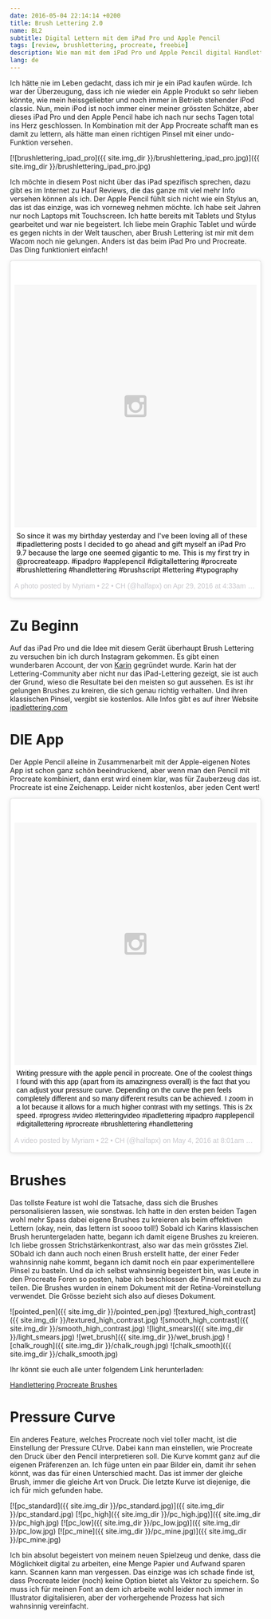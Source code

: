 ```yaml
---
date: 2016-05-04 22:14:14 +0200
title: Brush Lettering 2.0
name: BL2
subtitle: Digital Lettern mit dem iPad Pro und Apple Pencil
tags: [review, brushlettering, procreate, freebie]
description: Wie man mit dem iPad Pro und Apple Pencil digital Handlettern kann
lang: de
---
```

Ich hätte nie im Leben gedacht, dass ich mir je ein iPad kaufen würde. Ich war der Überzeugung, dass ich nie wieder ein Apple Produkt so sehr lieben könnte, wie mein heissgeliebter und noch immer in Betrieb stehender iPod classic. Nun, mein iPod ist noch immer einer meiner grössten Schätze, aber dieses iPad Pro und den Apple Pencil habe ich nach nur sechs Tagen total ins Herz geschlossen. In Kombination mit der App Procreate schafft man es damit zu lettern, als hätte man einen richtigen Pinsel mit einer undo-Funktion versehen.
<!-- more -->
[![brushlettering_ipad_pro]({{ site.img_dir }}/brushlettering_ipad_pro.jpg)]({{ site.img_dir }}/brushlettering_ipad_pro.jpg)

Ich möchte in diesem Post nicht über das iPad spezifisch sprechen, dazu gibt es im Internet zu Hauf Reviews, die das ganze mit viel mehr Info versehen können als ich. Der Apple Pencil fühlt sich nicht wie ein Stylus an, das ist das einzige, was ich vorneweg nehmen möchte. Ich habe seit Jahren nur noch Laptops mit Touchscreen. Ich hatte bereits mit Tablets und Stylus gearbeitet und war nie begeistert. Ich liebe mein Graphic Tablet und würde es gegen nichts in der Welt tauschen, aber Brush Lettering ist mir mit dem Wacom noch nie gelungen. Anders ist das beim iPad Pro und Procreate.
Das Ding funktioniert einfach!

<blockquote class="instagram-media" data-instgrm-captioned data-instgrm-version="6" style=" background:#FFF; border:0; border-radius:3px; box-shadow:0 0 1px 0 rgba(0,0,0,0.5),0 1px 10px 0 rgba(0,0,0,0.15); margin: 1px; max-width:658px; padding:0; width:99.375%; width:-webkit-calc(100% - 2px); width:calc(100% - 2px);"><div style="padding:8px;"> <div style=" background:#F8F8F8; line-height:0; margin-top:40px; padding:50.0% 0; text-align:center; width:100%;"> <div style=" background:url(data:image/png;base64,iVBORw0KGgoAAAANSUhEUgAAACwAAAAsCAMAAAApWqozAAAAGFBMVEUiIiI9PT0eHh4gIB4hIBkcHBwcHBwcHBydr+JQAAAACHRSTlMABA4YHyQsM5jtaMwAAADfSURBVDjL7ZVBEgMhCAQBAf//42xcNbpAqakcM0ftUmFAAIBE81IqBJdS3lS6zs3bIpB9WED3YYXFPmHRfT8sgyrCP1x8uEUxLMzNWElFOYCV6mHWWwMzdPEKHlhLw7NWJqkHc4uIZphavDzA2JPzUDsBZziNae2S6owH8xPmX8G7zzgKEOPUoYHvGz1TBCxMkd3kwNVbU0gKHkx+iZILf77IofhrY1nYFnB/lQPb79drWOyJVa/DAvg9B/rLB4cC+Nqgdz/TvBbBnr6GBReqn/nRmDgaQEej7WhonozjF+Y2I/fZou/qAAAAAElFTkSuQmCC); display:block; height:44px; margin:0 auto -44px; position:relative; top:-22px; width:44px;"></div></div> <p style=" margin:8px 0 0 0; padding:0 4px;"> <a href="https://www.instagram.com/p/BEyFqqXBMDK/" style=" color:#000; fo[]nt-family:Arial,sans-serif; font-size:14px; font-style:normal; font-weight:normal; line-height:17px; text-decoration:none; word-wrap:break-word;">So since it was my birthday yesterday and I&#39;ve been loving all of these #ipadlettering posts I decided to go ahead and gift myself an iPad Pro 9.7 because the large one seemed gigantic to me. This is my first try in @procreateapp. #ipadpro #applepencil #digitallettering #procreate #brushlettering #handlettering #brushscript #lettering #typography</a></p> <p style=" color:#c9c8cd; font-family:Arial,sans-serif; font-size:14px; line-height:17px; margin-bottom:0; margin-top:8px; overflow:hidden; padding:8px 0 7px; text-align:center; text-overflow:ellipsis; white-space:nowrap;">A photo posted by Myriam • 22 • CH (@halfapx) on <time style=" font-family:Arial,sans-serif; font-size:14px; line-height:17px;" datetime="2016-04-29T11:33:22+00:00">Apr 29, 2016 at 4:33am PDT</time></p></div></blockquote>
<script async defer src="//platform.instagram.com/en_US/embeds.js"></script>

# Zu Beginn
Auf das iPad Pro und die Idee mit diesem Gerät überhaupt Brush Lettering zu versuchen bin ich durch Instagram gekommen. Es gibt einen wunderbaren Account, der von [Karin](https://www.instagram.com/ipadlettering/) gegründet wurde. Karin hat der Lettering-Community aber nicht nur das iPad-Lettering gezeigt, sie ist auch der Grund, wieso die Resultate bei den meisten so gut aussehen. Es ist ihr gelungen Brushes zu kreiren, die sich genau richtig verhalten. Und ihren klassischen Pinsel, vergibt sie kostenlos. Alle Infos gibt es auf ihrer Website [ipadlettering.com](http://ipadlettering.com)

# DIE App
Der Apple Pencil alleine in Zusammenarbeit mit der Apple-eigenen Notes App ist schon ganz schön beeindruckend, aber wenn man den Pencil mit Procreate kombiniert, dann erst wird einem klar, was für Zauberzeug das ist. Procreate ist eine Zeichenapp. Leider nicht kostenlos, aber jeden Cent wert!

<blockquote class="instagram-media" data-instgrm-captioned data-instgrm-version="6" style=" background:#FFF; border:0; border-radius:3px; box-shadow:0 0 1px 0 rgba(0,0,0,0.5),0 1px 10px 0 rgba(0,0,0,0.15); margin: 1px; max-width:658px; padding:0; width:99.375%; width:-webkit-calc(100% - 2px); width:calc(100% - 2px);"><div style="padding:8px;"> <div style=" background:#F8F8F8; line-height:0; margin-top:40px; padding:50.0% 0; text-align:center; width:100%;"> <div style=" background:url(data:image/png;base64,iVBORw0KGgoAAAANSUhEUgAAACwAAAAsCAMAAAApWqozAAAAGFBMVEUiIiI9PT0eHh4gIB4hIBkcHBwcHBwcHBydr+JQAAAACHRSTlMABA4YHyQsM5jtaMwAAADfSURBVDjL7ZVBEgMhCAQBAf//42xcNbpAqakcM0ftUmFAAIBE81IqBJdS3lS6zs3bIpB9WED3YYXFPmHRfT8sgyrCP1x8uEUxLMzNWElFOYCV6mHWWwMzdPEKHlhLw7NWJqkHc4uIZphavDzA2JPzUDsBZziNae2S6owH8xPmX8G7zzgKEOPUoYHvGz1TBCxMkd3kwNVbU0gKHkx+iZILf77IofhrY1nYFnB/lQPb79drWOyJVa/DAvg9B/rLB4cC+Nqgdz/TvBbBnr6GBReqn/nRmDgaQEej7WhonozjF+Y2I/fZou/qAAAAAElFTkSuQmCC); display:block; height:44px; margin:0 auto -44px; position:relative; top:-22px; width:44px;"></div></div> <p style=" margin:8px 0 0 0; padding:0 4px;"> <a href="https://www.instagram.com/p/BE_Va5eBMFY/" style=" color:#000; font-family:Arial,sans-serif; font-size:14px; font-style:normal; font-weight:normal; line-height:17px; text-decoration:none; word-wrap:break-word;">Writing pressure with the apple pencil in procreate. One of the coolest things I found with this app (apart from its amazingness overall) is the fact that you can adjust your pressure curve. Depending on the curve the pen feels completely different and so many different results can be achieved. I zoom in a lot because it allows for a much higher contrast with my settings. This is 2x speed. #progress #video #letteringvideo #ipadlettering #ipadpro #applepencil #digitallettering #procreate #brushlettering #handlettering</a></p> <p style=" color:#c9c8cd; font-family:Arial,sans-serif; font-size:14px; line-height:17px; margin-bottom:0; margin-top:8px; overflow:hidden; padding:8px 0 7px; text-align:center; text-overflow:ellipsis; white-space:nowrap;">A video posted by Myriam • 22 • CH (@halfapx) on <time style=" font-family:Arial,sans-serif; font-size:14px; line-height:17px;" datetime="2016-05-04T15:01:09+00:00">May 4, 2016 at 8:01am PDT</time></p></div></blockquote>
<script async defer src="//platform.instagram.com/en_US/embeds.js"></script>

# Brushes
Das tollste Feature ist wohl die Tatsache, dass sich die Brushes personalisieren lassen, wie sonstwas. Ich hatte in den ersten beiden Tagen wohl mehr Spass dabei eigene Brushes zu kreieren als beim effektiven Lettern (okay, nein, das lettern ist soooo toll!)
Sobald ich Karins klassischen Brush heruntergeladen hatte, begann ich damit eigene Brushes zu kreieren.
Ich liebe grossen Strichstärkenkontrast, also war das mein grösstes Ziel. SObald ich dann auch noch einen Brush erstellt hatte, der einer Feder wahnsinnig nahe kommt, begann ich damit noch ein paar experimentellere Pinsel zu basteln.
Und da ich selbst wahnsinnig begeistert bin, was Leute in den Procreate Foren so posten, habe ich beschlossen die Pinsel mit euch zu teilen.
Die Brushes wurden in einem Dokument mit der Retina-Voreinstellung verwendet. Die Grösse bezieht sich also auf dieses Dokument.

![pointed_pen]({{ site.img_dir }}/pointed_pen.jpg)
![textured_high_contrast]({{ site.img_dir }}/textured_high_contrast.jpg)
![smooth_high_contrast]({{ site.img_dir }}/smooth_high_contrast.jpg)
![light_smears]({{ site.img_dir }}/light_smears.jpg)
![wet_brush]({{ site.img_dir }}/wet_brush.jpg)
![chalk_rough]({{ site.img_dir }}/chalk_rough.jpg)
![chalk_smooth]({{ site.img_dir }}/chalk_smooth.jpg)

Ihr könnt sie euch alle unter folgendem Link herunterladen:

<a href="/downloads/handlettering_procreate_brushes_by_halfapx.zip" class="btn"><span class="fa fa-download"></span> Handlettering Procreate Brushes</a>

# Pressure Curve
Ein anderes Feature, welches Procreate noch viel toller macht, ist die Einstellung der Pressure CUrve. Dabei kann man einstellen, wie Procreate den Druck über den Pencil interpretieren soll. Die Kurve kommt ganz auf die eigenen Präferenzen an. Ich füge unten ein paar Bilder ein, damit ihr sehen könnt, was das für einen Unterschied macht. Das ist immer der gleiche Brush, immer die gleiche Art von Druck. Die letzte Kurve ist diejenige, die ich für mich gefunden habe.

[![pc_standard]({{ site.img_dir }}/pc_standard.jpg)]({{ site.img_dir }}/pc_standard.jpg)
[![pc_high]({{ site.img_dir }}/pc_high.jpg)]({{ site.img_dir }}/pc_high.jpg)
[![pc_low]({{ site.img_dir }}/pc_low.jpg)]({{ site.img_dir }}/pc_low.jpg)
[![pc_mine]({{ site.img_dir }}/pc_mine.jpg)]({{ site.img_dir }}/pc_mine.jpg)


Ich bin absolut begeistert von meinem neuen Spielzeug und denke, dass die Möglichkeit digital zu arbeiten, eine Menge Papier und Aufwand sparen kann. Scannen kann man vergessen. Das einzige was ich schade finde ist, dass Procreate leider (noch) keine Option bietet als Vektor zu speichern. So muss ich für meinen Font an dem ich arbeite wohl leider noch immer in Illustrator digitalisieren, aber der vorhergehende Prozess hat sich wahnsinnig vereinfacht.
